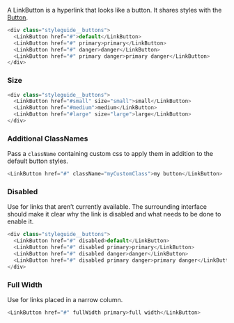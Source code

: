 A LinkButton is a hyperlink that looks like a button. It shares styles with the [Button](/#/Components/Button).

```js
<div class="styleguide__buttons">
  <LinkButton href="#">default</LinkButton>
  <LinkButton href="#" primary>primary</LinkButton>
  <LinkButton href="#" danger>danger</LinkButton>
  <LinkButton href="#" primary danger>primary danger</LinkButton>
</div>
```

### Size

```js
<div class="styleguide__buttons">
  <LinkButton href="#small" size="small">small</LinkButton>
  <LinkButton href="#medium">medium</LinkButton>
  <LinkButton href="#large" size="large">large</LinkButton>
</div>
```

### Additional ClassNames

Pass a `className` containing custom css to apply them in addition to the default button styles.

```js
<LinkButton href="#" className="myCustomClass">my button</LinkButton>
```

### Disabled

Use for links that aren’t currently available. The surrounding interface should make it clear why the link is disabled and what needs to be done to enable it.

```js
<div class="styleguide__buttons">
  <LinkButton href="#" disabled>default</LinkButton>
  <LinkButton href="#" disabled primary>primary</LinkButton>
  <LinkButton href="#" disabled danger>danger</LinkButton>
  <LinkButton href="#" disabled primary danger>primary danger</LinkButton>
</div>
```

### Full Width

Use for links placed in a narrow column.

```js
<LinkButton href="#" fullWidth primary>full width</LinkButton>

```
